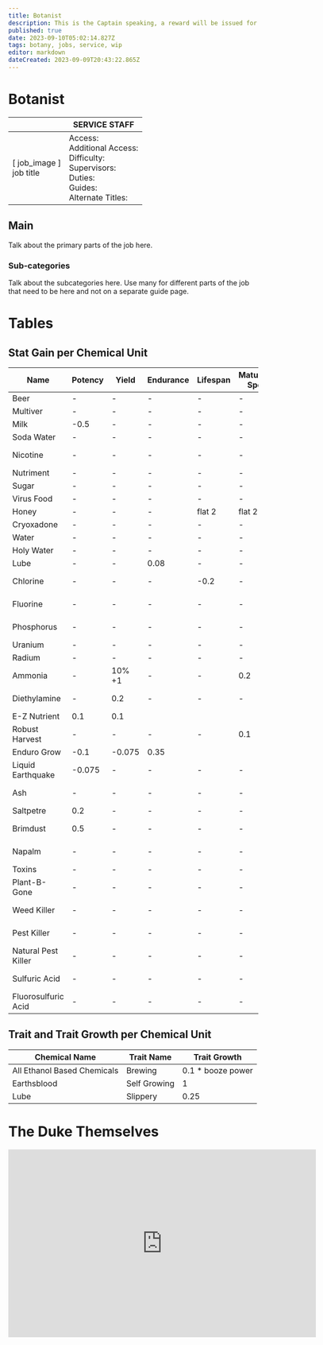 ```yaml
---
title: Botanist
description: This is the Captain speaking, a reward will be issued for whoever brings in the Botanist who littered the hallways with miniature banana peels, thank you.
published: true
date: 2023-09-10T05:02:14.827Z
tags: botany, jobs, service, wip
editor: markdown
dateCreated: 2023-09-09T20:43:22.865Z
---
```


# Botanist

|                             | SERVICE STAFF                                                                                   |
|-----------------------------|----------------------------------------------------------------------------------------------|
| \[ job_image ]<br>job title | Access:<br>Additional Access:<br>Difficulty:<br>Supervisors:<br>Duties:<br>Guides:<br>Alternate Titles: |

## Main 
Talk about the primary parts of the job here.


### Sub-categories
Talk about the subcategories here. Use many for different parts of the job that need to be here and not on a separate guide page.


# Tables

## Stat Gain per Chemical Unit

| Name | Potency | Yield | Endurance | Lifespan | Maturation Speed | Production Speed |     | Plant Health | Water | Weed Rate | Weed Chance | Weed Level | Pest Level | Toxicity |
| --- | --- | --- | --- | --- | --- | --- | --- | --- | --- | --- | --- | --- | --- | --- |
| Beer | \-  | \-  | \-  | \-  | \-  | \-  |     | \-0.05 | 0.7 | \-  | \-  | \-  | \-  | \-  |
| Multiver | \-  | \-  | \-  | \-  | \-  | \-  |     | \-  | \-  | \-  | \-  | \-  | \-  | \-2 |
| Milk | \-0.5 | \-  | \-  | \-  | \-  | \-  |     | 0.1 | 1   | \-  | \-  | \-  | \-  | \-  |
| Soda Water | \-  | \-  | \-  | \-  | \-  | \-  |     | 0.1 | 1   | \-  | \-  | \-  | \-  | \-  |
| Nicotine | \-  | \-  | \-  | \-  | \-  | \-  |     | \-  | \-  | \-  | \-  | \-  | flat -2 | 1   |
| Nutriment | \-  | \-  | \-  | \-  | \-  | \-  |     | 0.2 | \-  | \-  | \-  | \-  | \-  | \-  |
| Sugar | \-  | \-  | \-  | \-  | \-  | \-  |     |     |     | \-  | \-  | flat 2 | flat 2 |     |
| Virus Food | \-  | \-  | \-  | \-  | \-  | \-  |     | \-0.5 | \-  | \-  | \-  | \-  | \-  | \-  |
| Honey | -   | -   | -   | flat 2 | flat 2 | -   |     | -   | -   | \-  | \-  | flat 2 | flat 2 | -   |
| Cryoxadone | \-  | \-  | \-  | \-  | \-  | \-  |     | 3   |     | \-  | \-  | -   | -   | -3  |
| Water | \-  | \-  | \-  | \-  | \-  | \-  |     |     | 1   | \-  | \-  | \-  | \-  | \-  |
| Holy Water | \-  | \-  | \-  | \-  | \-  | \-  |     | 0.1 | 1   | \-  | \-  | \-  | \-  | \-  |
| Lube | \-  | \-  | 0.08 | \-  | \-  | \-  |     |     |     | \-  | \-  | \-  | \-  | \-  |
| Chlorine | \-  | \-  | \-  | \-0.2 | \-  | \-  |     | \-1 | \-0.5 | \-  | \-  | flat - 3 | \-  | 1.5 |
| Fluorine | \-  | \-  | \-  | \-  | \-  | \-  |     | \-2 | \-0.5 | \-  | \-  | flat -4 | \-  | 2.5 |
| Phosphorus | \-  | \-  | \-  | \-  | \-  | \-  |     | \-0.75 | \-0.5 | \-  | \-  | flat -2 | \-  | \-  |
| Uranium | \-  | \-  | \-  | \-  | \-  | \-  |     | \-1 | \-  | \-  | \-  | \-  | \-  | 1   |
| Radium | \-  | \-  | \-  | \-  | \-  | \-  |     | \-1 | \-  | \-  | \-  | \-  | \-  | 1   |
| Ammonia | \-  | 10% +1 | \-  | \-  | 0.2 | 0.1 |     | 0.12 | \-  | \-  | \-  | \-  | \-  | \-  |
| Diethylamine | \-  | 0.2 | \-  | \-  | \-  | \-  |     | 1   | \-  | \-  | \-  | \-  | flat -2 | \-  |
| E-Z Nutrient | 0.1 | 0.1 |     |     |     |     |     | 0.15 | \-  | \-  | \-  | \-  | \-  | \-  |
| Robust Harvest | \-  | \-  | \-  | \-  | 0.1 | 0.05 |     | \-  | \-  | \-  | \-  | \-  | \-  | \-  |
| Enduro Grow | \-0.1 | \-0.075 | 0.35 |     |     |     |     | \-  | \-  | \-  | \-  | \-  | \-  | \-  |
| Liquid Earthquake | \-0.075 | \-  | \-  | \-  | \-  | \-  |     | \-  | \-  | 0.1 | 0.3 | \-  | \-  | \-  |
| Ash | \-  | \-  | \-  | \-  | \-  | \-  |     | 1   | \-  | \-  | \-  | flat -1 | \-  | \-  |
| Saltpetre | 0.2 | \-  | \-  | \-  | \-  | \-0.1 |     | 0.18 | \-  | \-  | \-  | \-  | \-  | \-  |
| Brimdust | 0.5 | \-  | \-  | \-  | \-  | \-  |     | 1   | \-  | \-  | \-  | flat -1 | flat -1 | \-  |
| Napalm | \-  | \-  | \-  | \-  | \-  | \-  |     | \-6 | \-  | \-  | \-  | flat - 9 | \-  | 7   |
| Toxins | \-  | \-  | \-  | \-  | \-  | \-  |     | \-  | \-  | \-  | \-  | \-  | \-  | 2   |
| Plant-B-Gone | \-  | \-  | \-  | \-  | \-  | \-  |     | \-10 | \-  | \-  | \-  | flat -8 | \-  | 6   |
| Weed Killer | \-  | \-  | \-  | \-  | \-  | \-  |     | \-  | \-  | \-  | \-  | flat -2 | \-  | 0.5 |
| Pest Killer | \-  | \-  | \-  | \-  | \-  | \-  |     | \-  | \-  | \-  | \-  | \-  | flat -2 | 1   |
| Natural Pest Killer | \-  | \-  | \-  | \-  | \-  | \-  |     | \-  | \-  | \-  | \-  | \-  | flat -2 | 0.1 |
| Sulfuric Acid | \-  | \-  | \-  | \-  | \-  | \-  |     | \-1 | \-  | \-  | \-  | flat -2 | \-  | 1.5 |
| Fluorosulfuric Acid | \-  | \-  | \-  | \-  | \-  | \-  |     | \-2 | \-  | \-  | \-  | flat -4 | \-  | 3   |

## Trait and Trait Growth per Chemical Unit

| Chemical Name | Trait Name | Trait Growth |
| --- | --- | --- |
| All Ethanol Based Chemicals | Brewing | 0.1 \* booze power |
| Earthsblood | Self Growing | 1   |
| Lube | Slippery | 0.25 |

# The Duke Themselves
<iframe src="https://player.twitch.tv/?channel=thedukeofook&parent=wiki.monkestation.com" frameborder="0" allowfullscreen="true" scrolling="no" height="378" width="620"></iframe>